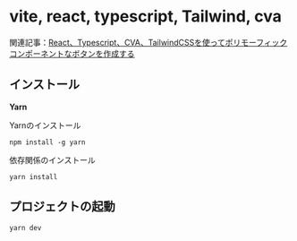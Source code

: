 # vite, react, typescript, Tailwind, cva

関連記事：[React、Typescript、CVA、TailwindCSSを使ってポリモーフィックコンポーネントなボタンを作成する](https://qiita.com/andmorefine/items/75415e6f4f842af15fd6)

## インストール

**Yarn**

Yarnのインストール

```
npm install -g yarn
```

依存関係のインストール

```
yarn install
```

## プロジェクトの起動

```
yarn dev
```
